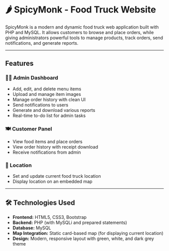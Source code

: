 # 🌶️ SpicyMonk - Food Truck Website

SpicyMonk is a modern and dynamic food truck web application built with PHP and MySQL. It allows customers to browse and place orders, while giving administrators powerful tools to manage products, track orders, send notifications, and generate reports.

---

##  Features

### 🧑‍💻 Admin Dashboard
- Add, edit, and delete menu items
- Upload and manage item images
- Manage order history with clean UI
- Send notifications to users
- Generate and download various reports
- Real-time to-do list for admin tasks

### 🍽 Customer Panel
- View food items and place orders
- View order history with receipt download
- Receive notifications from admin

### 📍 Location
- Set and update current food truck location
- Display location on an embedded map

---

## 🛠️ Technologies Used

- **Frontend:** HTML5, CSS3, Bootstrap
- **Backend:** PHP (with MySQLi and prepared statements)
- **Database:** MySQL
- **Map Integration:** Static card-based map (for displaying current location)
- **Design:** Modern, responsive layout with green, white, and dark grey theme

